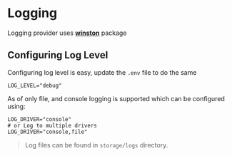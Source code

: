 # Logging

Logging provider uses **[winston](https://www.npmjs.com/package/winston)** package

## Configuring Log Level

Configuring log level is easy, update the `.env` file to do the same

```env
LOG_LEVEL="debug"
```

As of only file, and console logging is supported which can be configured using:

```env
LOG_DRIVER="console"
# or Log to multiple drivers
LOG_DRIVER="console,file"
```

> Log files can be found in `storage/logs` directory.